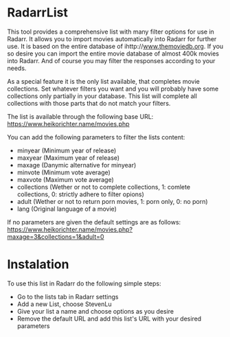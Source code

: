 # RadarrList

This tool provides a comprehensive list with many filter options for use in Radarr. It allows you to import movies automatically into Radarr for further use. It is based on the entire database of ihttp://www.themoviedb.org. If you so desire you can import the entire movie database of almost 400k movies into Radarr. And of course you may filter the responses according to your needs.

As a special feature it is the only list available, that completes movie collections. Set whatever filters you want and you will probably have some collections only partially in your database. This list will complete all collections with those parts that do not match your filters.

The list is available through the following base URL:
https://www.heikorichter.name/movies.php

You can add the following parameters to filter the lists content:
- minyear      (Minimum year of release)
- maxyear      (Maximum year of release)
- maxage       (Danymic alternative for minyear)
- minvote      (Minimum vote average)
- maxvote      (Maximum vote average)
- collections  (Wether or not to complete collections, 1: comlete collections, 0: strictly adhere to filter opions)
- adult        (Wether or not to return porn movies, 1: porn only, 0: no porn)
- lang         (Original language of a movie)

If no parameters are given the default settings are as follows:
https://www.heikorichter.name/movies.php?maxage=3&collections=1&adult=0

# Instalation

To use this list in Radarr do the following simple steps:
- Go to the lists tab in Radarr settings
- Add a new List, choose StevenLu
- Give your list a name and choose options as you desire
- Remove the default URL and add this list's URL with your desired parameters
